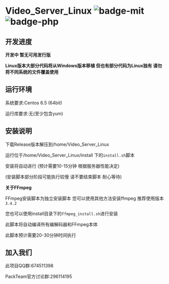 # Video_Server_Linux ![badge-mit](https://img.shields.io/badge/LICENSE-MIT-brightgreen.svg) ![badge-php](https://img.shields.io/badge/PHP-7.2-brightgreen.svg)

## 开发进度

**开发中 暂无可用发行版**

**Linux版本大部分代码将从Windows版本移植 但也有部分代码为Linux独有 请勿将不同系统的文件覆盖使用**

## 运行环境

系统要求:Centos 6.5 (64bit)

运行库要求:无(至少包含yum)

## 安装说明

下载Release版本解压到/home/Video_Server_Linux

运行位于/home/Video_Server_Linux/install 下的`install.sh`脚本

安装将自动进行 (预计需要10-15分钟 根据服务器性能决定)

(安装脚本部分阶段可能执行较慢 请不要结束脚本 耐心等待)

**关于FFmpeg**

FFmpeg安装脚本为独立安装脚本 您可以使用其他方法安装ffmpeg 推荐使用版本`3.4.2`

您也可以使用install目录下的`ffmpeg_install.sh`进行安装

此脚本将自动编译所有编解码器和FFmpeg本体

此脚本预计需要20-30分钟时间执行

## 加入我们

此项目QQ群:674511398

PackTeam官方讨论群:296114195 